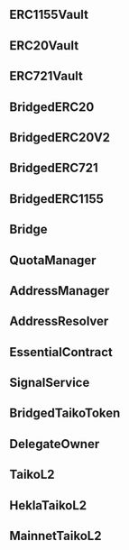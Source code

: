 ## ERC1155Vault

## ERC20Vault

## ERC721Vault

## BridgedERC20

## BridgedERC20V2

## BridgedERC721

## BridgedERC1155

## Bridge

## QuotaManager

## AddressManager

## AddressResolver

## EssentialContract

## SignalService

## BridgedTaikoToken

## DelegateOwner

## TaikoL2

## HeklaTaikoL2

## MainnetTaikoL2

